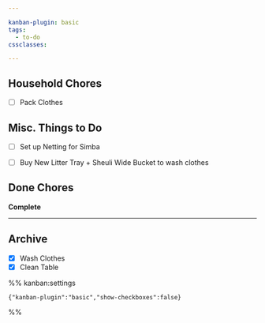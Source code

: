 ```yaml
---

kanban-plugin: basic
tags:
  - to-do
cssclasses: 

---
```


## Household Chores

- [ ] Pack Clothes


## Misc. Things to Do

- [ ] Set up Netting for Simba
- [ ] Buy New Litter Tray + Sheuli Wide Bucket to wash clothes


## Done Chores

**Complete**


***

## Archive

- [x] Wash Clothes
- [x] Clean Table

%% kanban:settings
```
{"kanban-plugin":"basic","show-checkboxes":false}
```
%%